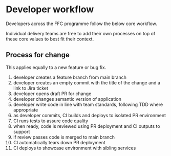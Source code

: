 # Developer workflow
Developers across the FFC programme follow the below core workflow.

Individual delivery teams are free to add their own processes on top of these core values to best fit their context.

## Process for change
This applies equally to a new feature or bug fix.

1. developer creates a feature branch from main branch
2. developer creates an empty commit with the title of the change and a link to Jira ticket
3. developer opens draft PR for change
4. developer changes semantic version of application
5. developer write code in line with team standards, following TDD where appropriate
6. as developer commits, CI builds and deploys to isolated PR environment
7. CI runs tests to assure code quality
8. when ready, code is reviewed using PR deployment and CI outputs to support
9.  if review passes code is merged to main branch
10. CI automatically tears down PR deployment
11. CI deploys to showcase environment with sibling services
